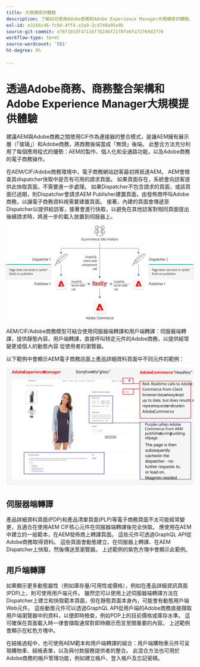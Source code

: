 ```yaml
---
title: 大規模提供體驗
description: 了解如何使用Adobe商務和Adobe Experience Manager大規模提供體驗。
exl-id: e3166c46-fc9d-4ff4-a3a9-2cd740a95e9b
source-git-commit: e76f101df47116f7b246f21f0fe0fa72769d2776
workflow-type: tm+mt
source-wordcount: '581'
ht-degree: 0%

---
```


# 透過Adobe商務、商務整合架構和Adobe Experience Manager大規模提供體驗

建議AEM與Adobe商務之間使用CIF作為連接器的整合模式，是讓AEM擁有展示層（「玻璃」）和Adobe商務，將商務後端當成「無頭」後端。 此整合方法充分利用了每個應用程式的優勢：AEM的製作、個人化和全通路功能，以及Adobe商務的電子商務操作。

在AEM/CIF/Adobe商務環境中，電子商務網站訪客最初將抵達AEM。 AEM會檢查其dispatcher快取中是否有可用的請求頁面。 如果頁面存在，系統會向訪客提供此快取頁面，不需要進一步處理。 如果Dispatcher不包含請求的頁面，或該頁面已過期，則Dispatcher會請求AEM Publisher建置頁面，由發佈商呼叫Adobe商務，以讓電子商務資料視需要建置頁面。 接著，內建的頁面會傳遞至Dispatcher以提供給訪客，接著會進行快取，以避免在其他訪客對相同頁面提出後續請求時，將進一步的載入放置到伺服器上。

![Adobe體驗管理員和Adobe商務架構概觀圖](../assets/commerce-at-scale/overview.png)

AEM/CIF/Adobe商務模型可結合使用伺服器端轉譯和用戶端轉譯：伺服器端轉譯，提供靜態內容，用戶端轉譯，直接呼叫特定元件的Adobe商務，以提供經常變更或個人的動態內容
從使用者的瀏覽器。

以下範例中會顯示AEM電子商務店面上產品詳細資料頁面中不同元件的範例：

![Adobe體驗管理員和Adobe商務架構概觀圖](../assets/commerce-at-scale/product-details-page.svg)

## 伺服器端轉譯

產品詳細資料頁面(PDP)和產品清單頁面(PLP)等電子商務頁面不太可能經常變更，且適合在使用AEM CIF核心元件在伺服器端轉譯後完全快取。 應使用在AEM中建立的一般範本，在AEM發佈商上轉譯頁面。 這些元件可透過GraphQL API從Adobe商務取得資料。 這些頁面會動態建立、在伺服器上轉譯、在AEM Dispatcher上快取，然後傳送至瀏覽器。 上述範例的紫色方塊中會顯示此範例。

## 用戶端轉譯

如果顯示更多動態屬性（例如庫存量/可用性或價格），例如在產品詳細資訊頁面(PDP)上，則可使用用戶端元件。 雖然您可以使用上述伺服器端轉譯方法在Dispatcher上建立和快取範本頁面，但在靜態頁面本身內，可能會有動態用戶端Web元件。 這些動態元件可以透過GraphQL API從用戶端的Adobe商務直接擷取用戶端瀏覽器中的資料，以便即時檢查，例如PDP上的目前價格或庫存水準。 這可確保在頁面載入時一律會擷取通常對即時顯示而言至關重要的內容。 上述範例會顯示在紅色方塊中。

在結帳過程中，也可使用AEM範本和用戶端轉譯的組合：用戶端購物車元件可呈現購物車、結帳表單，以及與付款服務提供者的整合。 此混合方法也可用於Adobe商務的帳戶管理功能，例如建立帳戶、登入帳戶及忘記密碼。
